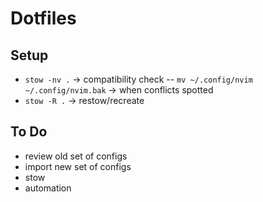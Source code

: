 # Dotfiles

## Setup
- `stow -nv .` -> compatibility check
-- `mv ~/.config/nvim ~/.config/nvim.bak` -> when conflicts spotted
- `stow -R .` -> restow/recreate

## To Do
- review old set of configs
- import new set of configs
- stow
- automation
